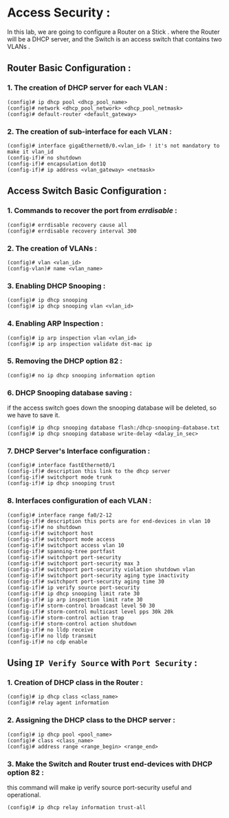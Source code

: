 # Access Security :
In this lab, we are going to configure a Router on a Stick . where the Router will be a DHCP server, and the Switch is an access switch that contains two VLANs .

## Router Basic Configuration :
### 1. The creation of DHCP server for each VLAN :

```
(config)# ip dhcp pool <dhcp_pool_name>
(config)# network <dhcp_pool_network> <dhcp_pool_netmask>
(config)# default-router <default_gateway>
```

### 2. The creation of sub-interface for each VLAN :

```
(config)# interface gigaEthernet0/0.<vlan_id> ! it's not mandatory to make it vlan_id
(config-if)# no shutdown
(config-if)# encapsulation dot1Q
(config-if)# ip address <vlan_gateway> <netmask>
```

## Access Switch Basic Configuration :
### 1. Commands to recover the port from *errdisable* :

```
(config)# errdisable recovery cause all 
(config)# errdisable recovery interval 300
```

### 2. The creation of VLANs : 

```
(config)# vlan <vlan_id>
(config-vlan)# name <vlan_name>
```

### 3. Enabling DHCP Snooping :

```
(config)# ip dhcp snooping 
(config)# ip dhcp snooping vlan <vlan_id>
```

### 4. Enabling ARP Inspection :

```
(config)# ip arp inspection vlan <vlan_id>
(config)# ip arp inspection validate dst-mac ip
```

### 5. Removing the DHCP option 82 : 

```
(config)# no ip dhcp snooping information option 
```

### 6. DHCP Snooping database saving :
if the access switch goes down the snooping database will be deleted, so we have to save it.

```
(config)# ip dhcp snooping database flash:/dhcp-snooping-database.txt
(config)# ip dhcp snooping database write-delay <dalay_in_sec> 
```

### 7. DHCP Server's Interface configuration : 

```
(config)# interface fastEthernet0/1
(config-if)# description this link to the dhcp server
(config-if)# switchport mode trunk 
(config-if)# ip dhcp snooping trust
```

### 8. Interfaces configuration of each VLAN : 

```
(config)# interface range fa0/2-12 
(config-if)# description this ports are for end-devices in vlan 10  
(config-if)# no shutdown 
(config-if)# switchport host
(config-if)# switchport mode access 
(config-if)# switchport access vlan 10
(config-if)# spanning-tree portfast
(config-if)# switchport port-security
(config-if)# switchport port-security max 3
(config-if)# switchport port-security violation shutdown vlan
(config-if)# switchport port-security aging type inactivity
(config-if)# switchport port-security aging time 30
(config-if)# ip verify source port-security
(config-if)# ip dhcp snooping limit rate 30
(config-if)# ip arp inspection limit rate 30
(config-if)# storm-control broadcast level 50 30
(config-if)# storm-control multicast level pps 30k 20k
(config-if)# storm-control action trap
(config-if)# storm-control action shutdown
(config-if)# no lldp receive
(config-if)# no lldp transmit 
(config-if)# no cdp enable
```

## Using `IP Verify Source` with `Port Security` : 
### 1. Creation of DHCP class in the Router :

```
(config)# ip dhcp class <class_name>
(config)# relay agent information
```

### 2. Assigning the DHCP class to the DHCP server : 

```
(config)# ip dhcp pool <pool_name>
(config)# class <class_name>
(config)# address range <range_begin> <range_end>
```

### 3. Make the Switch and Router trust end-devices with DHCP option 82 : 
this command will make ip verify source port-security useful and operational.

```
(config)# ip dhcp relay information trust-all
```
